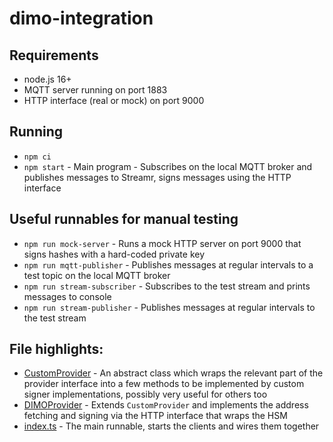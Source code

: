 # dimo-integration

## Requirements

- node.js 16+
- MQTT server running on port 1883
- HTTP interface (real or mock) on port 9000

## Running

- `npm ci`
- `npm start` - Main program - Subscribes on the local MQTT broker and publishes messages to Streamr, signs messages using the HTTP interface

## Useful runnables for manual testing

- `npm run mock-server` - Runs a mock HTTP server on port 9000 that signs hashes with a hard-coded private key
- `npm run mqtt-publisher` - Publishes messages at regular intervals to a test topic on the local MQTT broker
- `npm run stream-subscriber` - Subscribes to the test stream and prints messages to console
- `npm run stream-publisher` - Publishes messages at regular intervals to the test stream

## File highlights:

- [CustomProvider](src/custom-provider.ts) - An abstract class which wraps the relevant part of the provider interface into a few methods to be implemented by custom signer implementations, possibly very useful for others too
- [DIMOProvider](src/dimo-provider.ts) - Extends `CustomProvider` and implements the address fetching and signing via the HTTP interface that wraps the HSM
- [index.ts](src/index.ts) - The main runnable, starts the clients and wires them together
